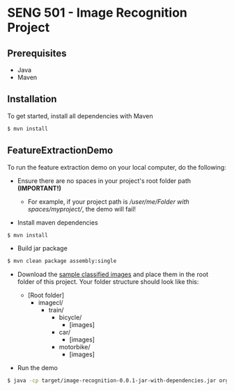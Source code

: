 # SENG 501 - Image Recognition Project #
## Prerequisites ##

- Java
- Maven

## Installation ##

To get started, install all dependencies with Maven

```bash
$ mvn install
```


## FeatureExtractionDemo ##

To run the feature extraction demo on your local computer, do the following:

* Ensure there are no spaces in your project's root folder path __(IMPORTANT!)__
    - For example, if your project path is _/user/me/Folder with spaces/myproject/_, the demo will fail!

* Install maven dependencies

```bash
$ mvn install
```

* Build jar package

```bash
$ mvn clean package assembly:single
```

* Download the [sample classified images](https://inclass.kaggle.com/c/image-classification2/data) and place them
    in the root folder of this project. Your folder structure should look like this:
    
    - [Root folder]
        - imagecl/
            - train/
                - bicycle/
                    - [images]
                - car/
                    - [images]
                - motorbike/
                    - [images]

* Run the demo

```bash
$ java -cp target/image-recognition-0.0.1-jar-with-dependencies.jar org.seng.image_recognition.demos.FeatureExtractionDemo
```
